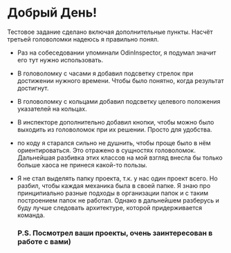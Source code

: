 
# Добрый День!

Тестовое задание сделано включая дополнительные пункты.
Насчёт третьей головоломки надеюсь я правильно понял.

- Раз на собеседовании упоминали OdinInspector, я подумал значит его тут нужно использовать.

- В головоломку с часами я добавил подсветку стрелок при достижении нужного времени. Чтобы было понятно, когда результат достигнут.

- В головоломку с кольцами добавил подсветку целевого положения указателей на кольцах.

- В инспекторе дополнительно добавил кнопки, чтобы можно было выходить из головоломок при их решении.
Просто для удобства.

- по коду я старался сильно не душнить, чтобы проще было в нём ориентироваться. Это отражено в сущностях головоломок.
  Дальнейшая разбивка этих классов на мой взгляд внесла бы только больше хаоса не принеся какой-то пользы.

- Я не стал выделять папку проекта, т.к. у нас один проект всего.
  Но разбил, чтобы каждая механика была в своей папке. Я знаю про принципиально разные подходы в организации папок и с таким построением папок не работал.
  Однако в дальнейшем разберусь и буду лучше следовать архитектуре, которой придерживается команда.

   ### P.S. Посмотрел ваши проекты, очень заинтересован в работе с вами)
